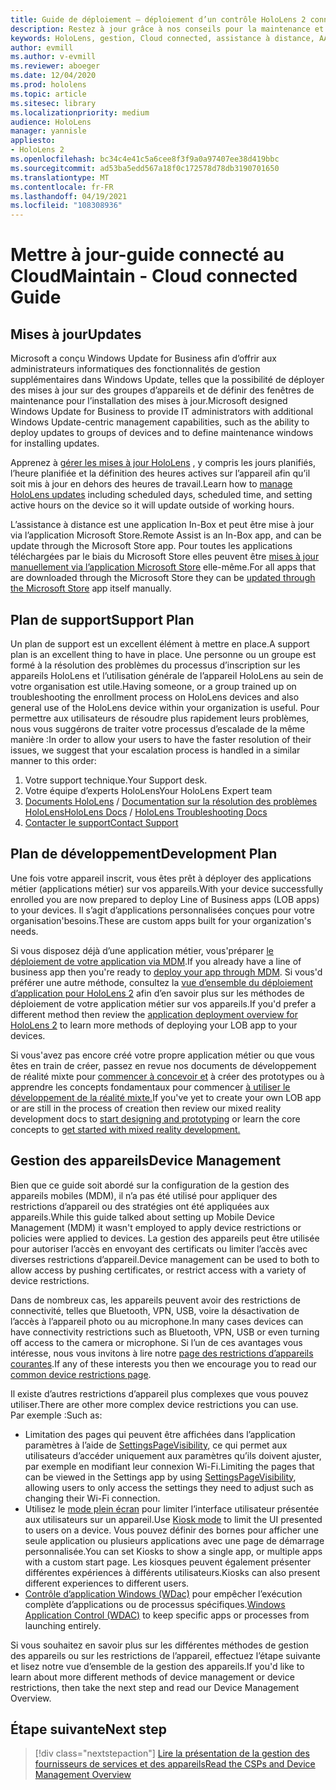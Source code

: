```yaml
---
title: Guide de déploiement – déploiement d’un contrôle HoloLens 2 connecté au Cloud à grande échelle avec assistance à distance-maintenance
description: Restez à jour grâce à nos conseils pour la maintenance et la prise en charge des appareils HoloLens sur un réseau connecté au Cloud.
keywords: HoloLens, gestion, Cloud connected, assistance à distance, AAD, Azure AD, MDM, gestion des appareils mobiles
author: evmill
ms.author: v-evmill
ms.reviewer: aboeger
ms.date: 12/04/2020
ms.prod: hololens
ms.topic: article
ms.sitesec: library
ms.localizationpriority: medium
audience: HoloLens
manager: yannisle
appliesto:
- HoloLens 2
ms.openlocfilehash: bc34c4e41c5a6cee8f3f9a0a97407ee38d419bbc
ms.sourcegitcommit: ad53ba5edd567a18f0c172578d78db3190701650
ms.translationtype: MT
ms.contentlocale: fr-FR
ms.lasthandoff: 04/19/2021
ms.locfileid: "108308936"
---
```

# <a name="maintain---cloud-connected-guide"></a><span data-ttu-id="db725-104">Mettre à jour-guide connecté au Cloud</span><span class="sxs-lookup"><span data-stu-id="db725-104">Maintain - Cloud connected Guide</span></span>

## <a name="updates"></a><span data-ttu-id="db725-105">Mises à jour</span><span class="sxs-lookup"><span data-stu-id="db725-105">Updates</span></span>

<span data-ttu-id="db725-106">Microsoft a conçu Windows Update for Business afin d’offrir aux administrateurs informatiques des fonctionnalités de gestion supplémentaires dans Windows Update, telles que la possibilité de déployer des mises à jour sur des groupes d’appareils et de définir des fenêtres de maintenance pour l’installation des mises à jour.</span><span class="sxs-lookup"><span data-stu-id="db725-106">Microsoft designed Windows Update for Business to provide IT administrators with additional Windows Update-centric management capabilities, such as the ability to deploy updates to groups of devices and to define maintenance windows for installing updates.</span></span>

<span data-ttu-id="db725-107">Apprenez à [gérer les mises à jour HoloLens](https://docs.microsoft.com/hololens/hololens-updates) , y compris les jours planifiés, l’heure planifiée et la définition des heures actives sur l’appareil afin qu’il soit mis à jour en dehors des heures de travail.</span><span class="sxs-lookup"><span data-stu-id="db725-107">Learn how to [manage HoloLens updates](https://docs.microsoft.com/hololens/hololens-updates) including scheduled days, scheduled time, and setting active hours on the device so it will update outside of working hours.</span></span>

<span data-ttu-id="db725-108">L’assistance à distance est une application In-Box et peut être mise à jour via l’application Microsoft Store.</span><span class="sxs-lookup"><span data-stu-id="db725-108">Remote Assist is an In-Box app, and can be update through the Microsoft Store app.</span></span> <span data-ttu-id="db725-109">Pour toutes les applications téléchargées par le biais du Microsoft Store elles peuvent être [mises à jour manuellement via l’application Microsoft Store](https://docs.microsoft.com/hololens/holographic-store-apps#update-apps) elle-même.</span><span class="sxs-lookup"><span data-stu-id="db725-109">For all apps that are downloaded through the Microsoft Store they can be [updated through the Microsoft Store](https://docs.microsoft.com/hololens/holographic-store-apps#update-apps) app itself manually.</span></span>

## <a name="support-plan"></a><span data-ttu-id="db725-110">Plan de support</span><span class="sxs-lookup"><span data-stu-id="db725-110">Support Plan</span></span>

<span data-ttu-id="db725-111">Un plan de support est un excellent élément à mettre en place.</span><span class="sxs-lookup"><span data-stu-id="db725-111">A support plan is an excellent thing to have in place.</span></span> <span data-ttu-id="db725-112">Une personne ou un groupe est formé à la résolution des problèmes du processus d’inscription sur les appareils HoloLens et l’utilisation générale de l’appareil HoloLens au sein de votre organisation est utile.</span><span class="sxs-lookup"><span data-stu-id="db725-112">Having someone, or a group trained up on troubleshooting the enrollment process on HoloLens devices and also general use of the HoloLens device within your organization is useful.</span></span> <span data-ttu-id="db725-113">Pour permettre aux utilisateurs de résoudre plus rapidement leurs problèmes, nous vous suggérons de traiter votre processus d’escalade de la même manière :</span><span class="sxs-lookup"><span data-stu-id="db725-113">In order to allow your users to have the faster resolution of their issues, we suggest that your escalation process is handled in a similar manner to this order:</span></span>

1. <span data-ttu-id="db725-114">Votre support technique.</span><span class="sxs-lookup"><span data-stu-id="db725-114">Your Support desk.</span></span>
2. <span data-ttu-id="db725-115">Votre équipe d’experts HoloLens</span><span class="sxs-lookup"><span data-stu-id="db725-115">Your HoloLens Expert team</span></span>
3. <span data-ttu-id="db725-116">[Documents HoloLens](https://docs.microsoft.com/hololens/)  /  [Documentation sur la résolution des problèmes HoloLens](https://docs.microsoft.com/hololens/hololens-troubleshooting)</span><span class="sxs-lookup"><span data-stu-id="db725-116">[HoloLens Docs](https://docs.microsoft.com/hololens/) / [HoloLens Troubleshooting Docs](https://docs.microsoft.com/hololens/hololens-troubleshooting)</span></span>
4. [<span data-ttu-id="db725-117">Contacter le support</span><span class="sxs-lookup"><span data-stu-id="db725-117">Contact Support</span></span>](https://support.serviceshub.microsoft.com/supportforbusiness/create?sapId=e9391227-fa6d-927b-0fff-f96288631b8f)

## <a name="development-plan"></a><span data-ttu-id="db725-118">Plan de développement</span><span class="sxs-lookup"><span data-stu-id="db725-118">Development Plan</span></span>

<span data-ttu-id="db725-119">Une fois votre appareil inscrit, vous êtes prêt à déployer des applications métier (applications métier) sur vos appareils.</span><span class="sxs-lookup"><span data-stu-id="db725-119">With your device successfully enrolled you are now prepared to deploy Line of Business apps (LOB apps) to your devices.</span></span> <span data-ttu-id="db725-120">Il s’agit d’applications personnalisées conçues pour votre organisation&#39;besoins.</span><span class="sxs-lookup"><span data-stu-id="db725-120">These are custom apps built for your organization&#39;s needs.</span></span>

<span data-ttu-id="db725-121">Si vous disposez déjà d’une application métier, vous&#39;préparer [le déploiement de votre application via MDM](https://docs.microsoft.com/hololens/app-deploy-intune).</span><span class="sxs-lookup"><span data-stu-id="db725-121">If you already have a line of business app then you&#39;re ready to [deploy your app through MDM](https://docs.microsoft.com/hololens/app-deploy-intune).</span></span> <span data-ttu-id="db725-122">Si vous&#39;d préférer une autre méthode, consultez la [vue d’ensemble du déploiement d’application pour HoloLens 2](https://docs.microsoft.com/hololens/app-deploy-overview) afin d’en savoir plus sur les méthodes de déploiement de votre application métier sur vos appareils.</span><span class="sxs-lookup"><span data-stu-id="db725-122">If you&#39;d prefer a different method then review the [application deployment overview for HoloLens 2](https://docs.microsoft.com/hololens/app-deploy-overview) to learn more methods of deploying your LOB app to your devices.</span></span>

<span data-ttu-id="db725-123">Si vous&#39;avez pas encore créé votre propre application métier ou que vous êtes en train de créer, passez en revue nos documents de développement de réalité mixte pour [commencer à concevoir et](https://docs.microsoft.com/windows/mixed-reality/design/design) à créer des prototypes ou à apprendre les concepts fondamentaux pour commencer [à utiliser le développement de la réalité mixte.](https://docs.microsoft.com/windows/mixed-reality/discover/get-started-with-mr)</span><span class="sxs-lookup"><span data-stu-id="db725-123">If you&#39;ve yet to create your own LOB app or are still in the process of creation then review our mixed reality development docs to [start designing and prototyping](https://docs.microsoft.com/windows/mixed-reality/design/design) or learn the core concepts to [get started with mixed reality development.](https://docs.microsoft.com/windows/mixed-reality/discover/get-started-with-mr)</span></span>

## <a name="device-management"></a><span data-ttu-id="db725-124">Gestion des appareils</span><span class="sxs-lookup"><span data-stu-id="db725-124">Device Management</span></span> 

<span data-ttu-id="db725-125">Bien que ce guide soit abordé sur la configuration de la gestion des appareils mobiles (MDM), il n’a pas été utilisé pour appliquer des restrictions d’appareil ou des stratégies ont été appliquées aux appareils.</span><span class="sxs-lookup"><span data-stu-id="db725-125">While this guide talked about setting up Mobile Device Management (MDM) it wasn't employed to apply device restrictions or policies were applied to devices.</span></span> <span data-ttu-id="db725-126">La gestion des appareils peut être utilisée pour autoriser l’accès en envoyant des certificats ou limiter l’accès avec diverses restrictions d’appareil.</span><span class="sxs-lookup"><span data-stu-id="db725-126">Device management can be used to both to allow access by pushing certificates, or restrict access with a variety of device restrictions.</span></span> 

<span data-ttu-id="db725-127">Dans de nombreux cas, les appareils peuvent avoir des restrictions de connectivité, telles que Bluetooth, VPN, USB, voire la désactivation de l’accès à l’appareil photo ou au microphone.</span><span class="sxs-lookup"><span data-stu-id="db725-127">In many cases devices can have connectivity restrictions such as Bluetooth, VPN, USB or even turning off access to the camera or microphone.</span></span> <span data-ttu-id="db725-128">Si l’un de ces avantages vous intéresse, nous vous invitons à lire notre [page des restrictions d’appareils courantes](hololens-common-device-restrictions.md).</span><span class="sxs-lookup"><span data-stu-id="db725-128">If any of these interests you then we encourage you to read our [common device restrictions page](hololens-common-device-restrictions.md).</span></span>

<span data-ttu-id="db725-129">Il existe d’autres restrictions d’appareil plus complexes que vous pouvez utiliser.</span><span class="sxs-lookup"><span data-stu-id="db725-129">There are other more complex device restrictions you can use.</span></span> <span data-ttu-id="db725-130">Par exemple :</span><span class="sxs-lookup"><span data-stu-id="db725-130">Such as:</span></span>

- <span data-ttu-id="db725-131">Limitation des pages qui peuvent être affichées dans l’application paramètres à l’aide de [SettingsPageVisibility](settings-uri-list.md), ce qui permet aux utilisateurs d’accéder uniquement aux paramètres qu’ils doivent ajuster, par exemple en modifiant leur connexion Wi-Fi.</span><span class="sxs-lookup"><span data-stu-id="db725-131">Limiting the pages that can be viewed in the Settings app by using [SettingsPageVisibility](settings-uri-list.md), allowing users to only access the settings they need to adjust such as changing their Wi-Fi connection.</span></span>
- <span data-ttu-id="db725-132">Utilisez le [mode plein écran](hololens-kiosk.md) pour limiter l’interface utilisateur présentée aux utilisateurs sur un appareil.</span><span class="sxs-lookup"><span data-stu-id="db725-132">Use [Kiosk mode](hololens-kiosk.md) to limit the UI presented to users on a device.</span></span> <span data-ttu-id="db725-133">Vous pouvez définir des bornes pour afficher une seule application ou plusieurs applications avec une page de démarrage personnalisée.</span><span class="sxs-lookup"><span data-stu-id="db725-133">You can set Kiosks to show a single app, or multiple apps with a custom start page.</span></span> <span data-ttu-id="db725-134">Les kiosques peuvent également présenter différentes expériences à différents utilisateurs.</span><span class="sxs-lookup"><span data-stu-id="db725-134">Kiosks can also present different experiences to different users.</span></span>  
- <span data-ttu-id="db725-135">[Contrôle d’application Windows (WDac)](windows-defender-application-control-wdac.md) pour empêcher l’exécution complète d’applications ou de processus spécifiques.</span><span class="sxs-lookup"><span data-stu-id="db725-135">[Windows Application Control (WDAC)](windows-defender-application-control-wdac.md) to keep specific apps or processes from launching entirely.</span></span>

<span data-ttu-id="db725-136">Si vous souhaitez en savoir plus sur les différentes méthodes de gestion des appareils ou sur les restrictions de l’appareil, effectuez l’étape suivante et lisez notre vue d’ensemble de la gestion des appareils.</span><span class="sxs-lookup"><span data-stu-id="db725-136">If you'd like to learn about more different methods of device management or device restrictions, then take the next step and read our Device Management Overview.</span></span>

## <a name="next-step"></a><span data-ttu-id="db725-137">Étape suivante</span><span class="sxs-lookup"><span data-stu-id="db725-137">Next step</span></span>

> [!div class="nextstepaction"]
> [<span data-ttu-id="db725-138">Lire la présentation de la gestion des fournisseurs de services et des appareils</span><span class="sxs-lookup"><span data-stu-id="db725-138">Read the CSPs and Device Management Overview</span></span>](hololens-csp-policy-overview.md)